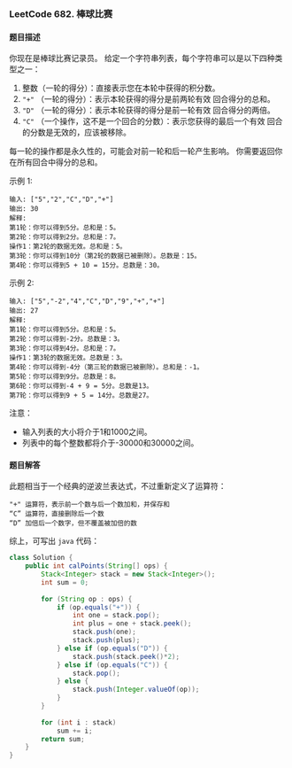 ### LeetCode 682. 棒球比赛

#### 题目描述

你现在是棒球比赛记录员。
给定一个字符串列表，每个字符串可以是以下四种类型之一：

1. 整数（一轮的得分）：直接表示您在本轮中获得的积分数。
2. `"+"` （一轮的得分）：表示本轮获得的得分是前两轮有效 回合得分的总和。
3. `"D"` （一轮的得分）：表示本轮获得的得分是前一轮有效 回合得分的两倍。
4. `"C"` （一个操作，这不是一个回合的分数）：表示您获得的最后一个有效 回合的分数是无效的，应该被移除。

每一轮的操作都是永久性的，可能会对前一轮和后一轮产生影响。
你需要返回你在所有回合中得分的总和。

示例 1:

```
输入: ["5","2","C","D","+"]
输出: 30
解释: 
第1轮：你可以得到5分。总和是：5。
第2轮：你可以得到2分。总和是：7。
操作1：第2轮的数据无效。总和是：5。
第3轮：你可以得到10分（第2轮的数据已被删除）。总数是：15。
第4轮：你可以得到5 + 10 = 15分。总数是：30。
```

示例 2:

```
输入: ["5","-2","4","C","D","9","+","+"]
输出: 27
解释: 
第1轮：你可以得到5分。总和是：5。
第2轮：你可以得到-2分。总数是：3。
第3轮：你可以得到4分。总和是：7。
操作1：第3轮的数据无效。总数是：3。
第4轮：你可以得到-4分（第三轮的数据已被删除）。总和是：-1。
第5轮：你可以得到9分。总数是：8。
第6轮：你可以得到-4 + 9 = 5分。总数是13。
第7轮：你可以得到9 + 5 = 14分。总数是27。
```

注意：

- 输入列表的大小将介于1和1000之间。
- 列表中的每个整数都将介于-30000和30000之间。

#### 题目解答

此题相当于一个经典的逆波兰表达式，不过重新定义了运算符：

```
"+" 运算符，表示前一个数与后一个数加和，并保存和
“C” 运算符，直接删除后一个数
“D” 加倍后一个数字，但不覆盖被加倍的数
```

综上，可写出 `java` 代码：

```java
class Solution {
    public int calPoints(String[] ops) {
        Stack<Integer> stack = new Stack<Integer>();
        int sum = 0;
        
        for (String op : ops) {
            if (op.equals("+")) {
                int one = stack.pop();
                int plus = one + stack.peek();
                stack.push(one);
                stack.push(plus);
            } else if (op.equals("D")) {
                stack.push(stack.peek()*2);
            } else if (op.equals("C")) {
                stack.pop();
            } else {
                stack.push(Integer.valueOf(op));
            }
        }
        
        for (int i : stack) 
            sum += i;
        return sum;
    }
}
```

